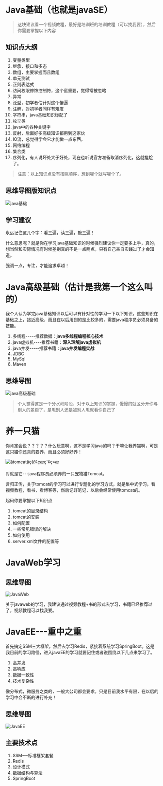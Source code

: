 # Java基础（也就是javaSE）

> 这块建议看一个视频教程，最好是培训班的培训教程（可以找我要），然后你需要掌握以下内容

## 知识点大纲

1. 变量类型
2. 继承，接口和多态
3. 数组，主要掌握而且数组
4. 单元测试
5. 正则表达式
6. 访问权限修饰控制符，这个蛮重要，觉得常被忽略
7. 异常
8. 泛型，初学者估计对这个懵逼
9. 注解，对初学者同样有难度
10. 字符串，java基础知识标配了
11. 枚举类
12. java中的各种关键字
13. 反射，后面好多高级知识都用到这家伙
14. IO流，总觉得学会它才能做一点东西。
15. 网络编程
16. 集合类
17. 序列化，有人说坏处大于好处，现在也听说官方准备取消序列化，这就尴尬了。



> 注意：以上知识点没有按照顺序，想到哪个就写哪个了。

## 思维导图版知识点



![java基础](assets/java基础.png)



## 学习建议

永远记住这几个字：看三遍，读三遍，敲三遍！

什么意思呢？就是你在学习java基础知识的时候强烈建议你一定要多上手，真的，想当然和实际情况有时候差别真的不是一点两点，只有自己亲自实践过了才会知道。

强调一点，专注，才能追求卓越！

# Java高级基础（估计是我第一个这么叫的）

我个人认为学完java基础知识以后可以有针对性的学习一下以下知识，这些知识在基础之上，接近高级，而且在以后用到的是比较多的，需要java程序员必须具备的技能。

1. 多线程-----推荐数据：**java多线程编程核心技术**
2. java虚拟机----推荐书籍：**深入理解java虚拟机**
3. java并发-----推荐书籍：**java并发编程实战**
4. JDBC
5. MySql
6. Maven

## 思维导图

![java高级基础](assets/java高级基础.png)



> 个人觉得这是一个分水岭阶段，对于以上知识的掌握，慢慢的就区分开你与别人的差距了，是甩别人还是被别人甩就看你自己了



# 养一只猫

你肯定会说？？？？？什么玩意啊，这不是学习java的吗？干嘛让我养猫啊，可是这只猫你还真的要养，而且必须好好养！

![âtomcatâçå¾çæç´¢ç»æ](assets/1200px-Tomcat-logo.svg.png) 



对就是它---java程序员必须养的一只宠物猫Tomcat。



言归正传，关于tomcat的学习可以进行专题化的学习方式，就是集中式学习，看视频教程，看书，看博客等，然后记好笔记，以后会经常使用tomcat的。



起码你要掌握以下知识点

1. tomcat的目录结构
2. tomcat的安装
3. 如何配置
4. 一些常见错误的解决
5. 如何使用
6. server.xml文件的配置等





# JavaWeb学习

## 思维导图



![JavaWeb](assets/JavaWeb.png)



关于javaweb的学习，我建议通过视频教程+书的形式去学习，书籍已经推荐过了，视频教程可以找我要。



# JavaEE---重中之重

首先搞定SSM三大框架，然后去学习Redis，紧接着系统学习SpringBoot。这是我目前的学习路径，进入javaEE的学习就要记住或者说围绕以下几点来学习了。

1. 高并发
2. 高响应
3. 数据一致性
4. 技术复杂性

像分布式，微服务之类的，一般大公司都会要求，只是目前我水平有限，在以后的学习中会不断的进行补充！



## 思维导图

![JavaEE](assets/JavaEE-1528887999426.png)

## 主要技术点

1. SSM---标准框架套餐
2. Redis
3. 设计模式
4. 数据结构与算法
5. SpringBoot
